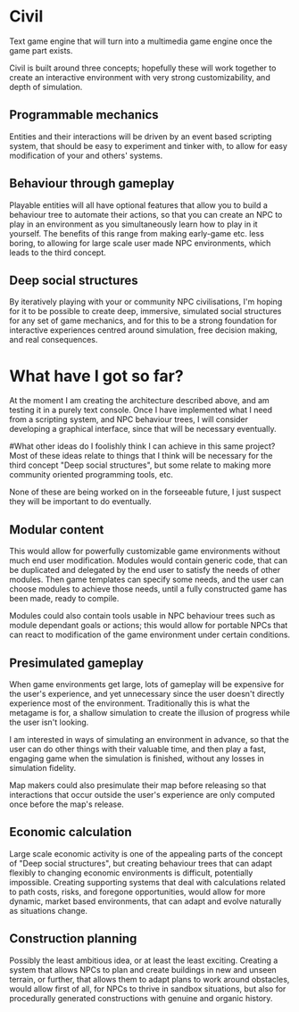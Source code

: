 # Civil
Text game engine that will turn into a multimedia game engine once the game part exists.

Civil is built around three concepts; hopefully these will work together to create an interactive environment with very strong customizability, and depth of simulation.

## Programmable mechanics
Entities and their interactions will be driven by an event based scripting system, that should be easy to experiment and tinker with, to allow for easy modification of your and others' systems.

## Behaviour through gameplay
Playable entities will all have optional features that allow you to build a behaviour tree to automate their actions, so that you can create an NPC to play in an environment as you simultaneously learn how to play in it yourself. 
The benefits of this range from making early-game etc. less boring, to allowing for large scale user made NPC environments, which leads to the third concept.

## Deep social structures
By iteratively playing with your or community NPC civilisations, I'm hoping for it to be possible to create deep, immersive, simulated social structures for any set of game mechanics, and for this to be a strong foundation for interactive experiences centred around simulation, free decision making, and real consequences.

# What have I got so far?
At the moment I am creating the architecture described above, and am testing it in a purely text console. 
Once I have implemented what I need from a scripting system, and NPC behaviour trees, I will consider developing a graphical interface, since that will be necessary eventually.

#What other ideas do I foolishly think I can achieve in this same project?
Most of these ideas relate to things that I think will be necessary for the third concept "Deep social structures", but some relate to making more community oriented programming tools, etc.

None of these are being worked on in the forseeable future, I just suspect they will be important to do eventually.

## Modular content
This would allow for powerfully customizable game environments without much end user modification. 
Modules would contain generic code, that can be duplicated and delegated by the end user to satisfy the needs of other modules.
Then game templates can specify some needs, and the user can choose modules to achieve those needs, until a fully constructed game has been made, ready to compile.

Modules could also contain tools usable in NPC behaviour trees such as module dependant goals or actions; this would allow for portable NPCs that can react to modification of the game environment under certain conditions.

## Presimulated gameplay
When game environments get large, lots of gameplay will be expensive for the user's experience, and yet unnecessary since the user doesn't directly experience most of the environment.
Traditionally this is what the metagame is for, a shallow simulation to create the illusion of progress while the user isn't looking.

I am interested in ways of simulating an environment in advance, so that the user can do other things with their valuable time, and then play a fast, engaging game when the simulation is finished, without any losses in simulation fidelity.

Map makers could also presimulate their map before releasing so that interactions that occur outside the user's experience are only computed once before the map's release.

## Economic calculation
Large scale economic activity is one of the appealing parts of the concept of "Deep social structures", but creating behaviour trees that can adapt flexibly to changing economic environments is difficult, potentially impossible.
Creating supporting systems that deal with calculations related to path costs, risks, and foregone opportunities, would allow for more dynamic, market based environments, that can adapt and evolve naturally as situations change.

## Construction planning
Possibly the least ambitious idea, or at least the least exciting.
Creating a system that allows NPCs to plan and create buildings in new and unseen terrain, or further, that allows them to adapt plans to work around obstacles, would allow first of all, for NPCs to thrive in sandbox situations, but also for procedurally generated constructions with genuine and organic history.
